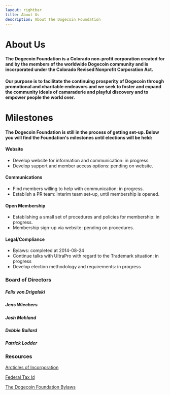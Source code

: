 ```yaml
---
layout: rightbar
title: About Us
description: About The Dogecoin Foundation
---
```


# About Us

#### The Dogecoin Foundation is a Colorado non-profit corporation created for and by the members of the worldwide Dogecoin community and is incorporated under the Colorado Revised Nonprofit Corporation Act.

#### Our purpose is to facilitate the continuing prosperity of Dogecoin through promotional and charitable endeavors and we seek to foster and expand the community ideals of camaraderie and playful discovery and to empower people the world over.

<!-- section -->

# Milestones

#### The Dogecoin Foundation is still in the process of getting set-up. Below you will find the Foundation&apos;s milestones until elections will be held:

#### **Website**

- Develop website for information and communication: in progress.
- Develop support and member access options: pending on website.

#### **Communications**

- Find members willing to help with communication: in progress.
- Establish a PR team: interim team set-up, until membership is opened.

#### **Open Membership**

- Establishing a small set of procedures and policies for membership: in progress.
- Membership sign-up via website: pending on procedures.

#### **Legal/Compliance**

- Bylaws: completed at 2014-08-24
- Continue talks with UltraPro with regard to the Trademark situation: in progress
- Develop election methodology and requirements: in progress

<!-- column -->

### Board of Directors

##### Felix von Drigalski

##### Jens Wiechers

##### Josh Mohland

##### Debbie Ballard

##### Patrick Lodder

<!-- section -->

### Resources

[Arcticles of Incorporation](/resources/20140623-ArticlesOfIncorp-Dogecoin-Foundation.pdf)

[Federal Tax Id](/resources/20140623-Federal-Tax-Id-Dogecoin-Foundation.pdf)

[The Dogecoin Foundation Bylaws](/resources/20140824-Bylaws-Dogecoin-Foundation.pdf)
